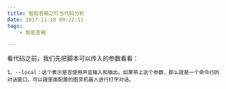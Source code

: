 ```yaml
---
title: 智能音箱之叮当代码分析
date: 2017-11-18 09:22:11
tags:
	- 智能音箱

---
```




看代码之前，我们先把脚本可以传入的参数看看：

```
1、--local：这个表示是否使用声音输入和输出。如果带上这个参数，那么就是一个命令行的对话窗口，可以跟里面配置的图灵机器人进行打字对话。
```

